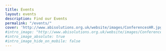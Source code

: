```yaml
---
title: Events
layout: events
description: Find our Events
permalink: "/events/"
cover: 'http://www.abisolutions.org.uk/website/images/ConferencesHR.jpg'
#intro_image: "http://www.abisolutions.org.uk/website/images/ConferencesHR.jpg"
#intro_image_absolute: true
#intro_image_hide_on_mobile: false
---
```


